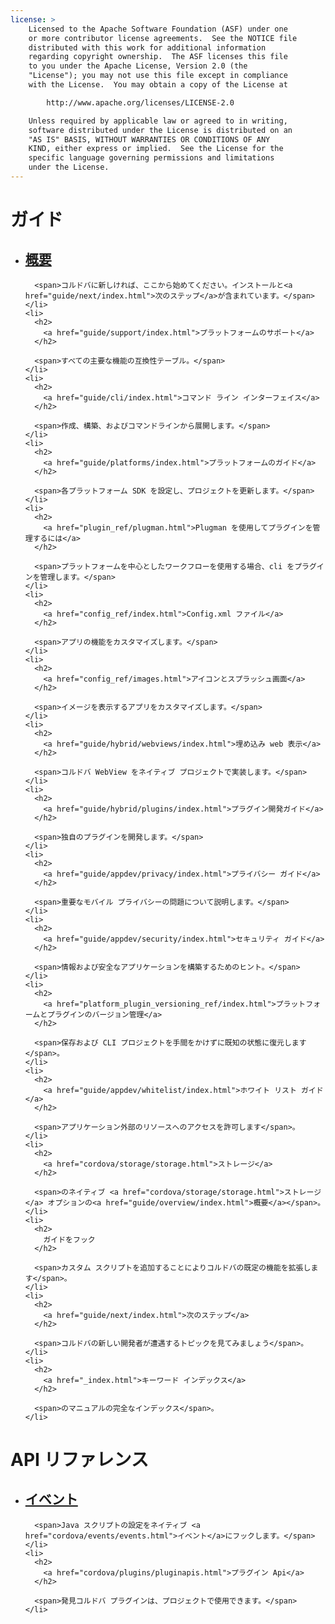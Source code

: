 ```yaml
---
license: >
    Licensed to the Apache Software Foundation (ASF) under one
    or more contributor license agreements.  See the NOTICE file
    distributed with this work for additional information
    regarding copyright ownership.  The ASF licenses this file
    to you under the Apache License, Version 2.0 (the
    "License"); you may not use this file except in compliance
    with the License.  You may obtain a copy of the License at

        http://www.apache.org/licenses/LICENSE-2.0

    Unless required by applicable law or agreed to in writing,
    software distributed under the License is distributed on an
    "AS IS" BASIS, WITHOUT WARRANTIES OR CONDITIONS OF ANY
    KIND, either express or implied.  See the License for the
    specific language governing permissions and limitations
    under the License.
---
```


<div id="home">
  <h1>
    ガイド
  </h1>
  
  <ul>
    <li>
      <h2>
        <a href="guide/overview/index.html">概要</a>
      </h2>
      
      <span>コルドバに新しければ、ここから始めてください。インストールと<a href="guide/next/index.html">次のステップ</a>が含まれています。</span>
    </li>
    <li>
      <h2>
        <a href="guide/support/index.html">プラットフォームのサポート</a>
      </h2>
      
      <span>すべての主要な機能の互換性テーブル。</span>
    </li>
    <li>
      <h2>
        <a href="guide/cli/index.html">コマンド ライン インターフェイス</a>
      </h2>
      
      <span>作成、構築、およびコマンドラインから展開します。</span>
    </li>
    <li>
      <h2>
        <a href="guide/platforms/index.html">プラットフォームのガイド</a>
      </h2>
      
      <span>各プラットフォーム SDK を設定し、プロジェクトを更新します。</span>
    </li>
    <li>
      <h2>
        <a href="plugin_ref/plugman.html">Plugman を使用してプラグインを管理するには</a>
      </h2>
      
      <span>プラットフォームを中心としたワークフローを使用する場合、cli をプラグインを管理します。</span>
    </li>
    <li>
      <h2>
        <a href="config_ref/index.html">Config.xml ファイル</a>
      </h2>
      
      <span>アプリの機能をカスタマイズします。</span>
    </li>
    <li>
      <h2>
        <a href="config_ref/images.html">アイコンとスプラッシュ画面</a>
      </h2>
      
      <span>イメージを表示するアプリをカスタマイズします。</span>
    </li>
    <li>
      <h2>
        <a href="guide/hybrid/webviews/index.html">埋め込み web 表示</a>
      </h2>
      
      <span>コルドバ WebView をネイティブ プロジェクトで実装します。</span>
    </li>
    <li>
      <h2>
        <a href="guide/hybrid/plugins/index.html">プラグイン開発ガイド</a>
      </h2>
      
      <span>独自のプラグインを開発します。</span>
    </li>
    <li>
      <h2>
        <a href="guide/appdev/privacy/index.html">プライバシー ガイド</a>
      </h2>
      
      <span>重要なモバイル プライバシーの問題について説明します。</span>
    </li>
    <li>
      <h2>
        <a href="guide/appdev/security/index.html">セキュリティ ガイド</a>
      </h2>
      
      <span>情報および安全なアプリケーションを構築するためのヒント。</span>
    </li>
    <li>
      <h2>
        <a href="platform_plugin_versioning_ref/index.html">プラットフォームとプラグインのバージョン管理</a>
      </h2>
      
      <span>保存および CLI プロジェクトを手間をかけずに既知の状態に復元します</span>。
    </li>
    <li>
      <h2>
        <a href="guide/appdev/whitelist/index.html">ホワイト リスト ガイド</a>
      </h2>
      
      <span>アプリケーション外部のリソースへのアクセスを許可します</span>。
    </li>
    <li>
      <h2>
        <a href="cordova/storage/storage.html">ストレージ</a>
      </h2>
      
      <span>のネイティブ <a href="cordova/storage/storage.html">ストレージ</a> オプションの<a href="guide/overview/index.html">概要</a></span>。
    </li>
    <li>
      <h2>
        ガイドをフック
      </h2>
      
      <span>カスタム スクリプトを追加することによりコルドバの既定の機能を拡張します</span>。
    </li>
    <li>
      <h2>
        <a href="guide/next/index.html">次のステップ</a>
      </h2>
      
      <span>コルドバの新しい開発者が遭遇するトピックを見てみましょう</span>。
    </li>
    <li>
      <h2>
        <a href="_index.html">キーワード インデックス</a>
      </h2>
      
      <span>のマニュアルの完全なインデックス</span>。
    </li>
  </ul>
  
  <h1>
    API リファレンス
  </h1>
  
  <ul>
    <li>
      <h2>
        <a href="cordova/events/events.html">イベント</a>
      </h2>
      
      <span>Java スクリプトの設定をネイティブ <a href="cordova/events/events.html">イベント</a>にフックします。</span>
    </li>
    <li>
      <h2>
        <a href="cordova/plugins/pluginapis.html">プラグイン Api</a>
      </h2>
      
      <span>発見コルドバ プラグインは、プロジェクトで使用できます。</span>
    </li>
  </ul>
</div>